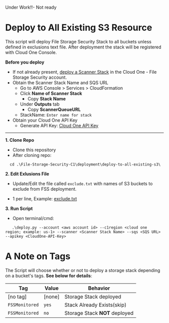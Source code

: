 Under Work!!- Not ready

# Deploy to All Existing S3 Resource
This script will deploy File Storage Security Stack to all buckets unless defined in exclusions text file. After deployment the stack will be registered with Cloud One Console. 

**Before you deploy**

   * If not already present, [deploy a Scanner Stack](https://cloudone.trendmicro.com/docs/file-storage-security/stack-add-aws/) in the Cloud One - File Storage Security account.
  * Obtain the Scanner Stack Name and SQS URL
      - Go to AWS Console > Services > CloudFormation
      - Click **Name of Scanner Stack**
         - Copy **Stack Name** 
      - Under **Outputs** tab
         - Copy **ScannerQueueURL**
      - StackName: `Enter name for stack`
   * Obtain your Cloud One API Key
      - Generate API Key: [Cloud One API Key](https://cloudone.trendmicro.com/docs/account-and-user-management/c1-api-key/)

<hr>

**1. Clone Repo**
 - Clone this repository
 - After cloning repo:
 ```
   cd .\File-Storage-Security-C1\deployment\deploy-to-all-existing-s3\
```

**2. Edit Exlusions File**
   * Update/Edit the file called `exclude.txt` with names of S3 buckets to exclude from FSS deployment.
   - 1 per line, Example: [exclude.txt](https://github.com/JustinDPerkins/File-Storage-Security-C1/blob/main/deployment/deploy-to-all-existing-s3/exclude.txt)

**3. Run Script**
   - Open terminal/cmd:
   ```
      .\deploy.py --account <aws account id> --c1region <cloud one region; example: us-1> --scanner <Scanner Stack Name> --sqs <SQS URL> --apikey <CloudOne-API-Key>
   ```  


# A Note on Tags

The Script will choose whether or not to deploy a storage stack depending on a bucket's tags. **See below for details**:

| Tag            | Value  | Behavior                       |
| -------------- | ------ | ------------------------------ |
| [no tag]       | [none] | Storage Stack deployed         |
| `FSSMonitored` | `yes`  | Stack Already Exists(skip)     |
| `FSSMonitored` | `no`   | Storage Stack **NOT** deployed |
